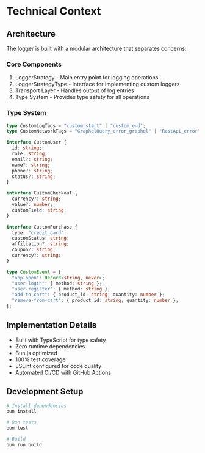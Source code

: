# Technical Context

## Architecture
The logger is built with a modular architecture that separates concerns:

### Core Components
1. LoggerStrategy - Main entry point for logging operations
2. LoggerStrategyType - Interface for implementing custom loggers
3. Transport Layer - Handles output of log entries
4. Type System - Provides type safety for all operations

### Type System
```typescript
type CustomLogTags = "custom_start" | "custom_end";
type CustomNetworkTags = "GraphqlQuery_error_graphql" | "RestApi_error" | "api_call" | "websocket";

interface CustomUser {
  id: string;
  role: string;
  email?: string;
  name?: string;
  phone?: string;
  status?: string;
}

interface CustomCheckout {
  currency?: string;
  value?: number;
  customField: string;
}

interface CustomPurchase {
  type: "credit_card";
  customStatus: string;
  affiliation?: string;
  coupon?: string;
  currency?: string;
}

type CustomEvent = {
  "app-open": Record<string, never>;
  "user-login": { method: string };
  "user-register": { method: string };
  "add-to-cart": { product_id: string; quantity: number };
  "remove-from-cart": { product_id: string; quantity: number };
};
```

## Implementation Details
- Built with TypeScript for type safety
- Zero runtime dependencies
- Bun.js optimized
- 100% test coverage
- ESLint configured for code quality
- Automated CI/CD with GitHub Actions

## Development Setup
```bash
# Install dependencies
bun install

# Run tests
bun test

# Build
bun run build
```